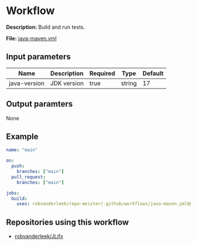 # Workflow

**Description:** Build and run tests.

**File:** [java-maven.yml](https://github.com/robvanderleek/repo-meister/blob/main/.github/workflows/java-maven.yml)

## Input parameters

| Name         | Description | Required | Type   | Default |
| ------------ | ----------- | -------- | ------ | ------- |
| java-version | JDK version | true     | string | 17      |

## Output paramters

None

## Example

```yaml
name: "main"

on:
  push:
    branches: ["main"]
  pull_request:
    branches: ["main"]

jobs:
  build:
    uses: robvanderleek/repo-meister/.github/workflows/java-maven.yml@main
```

## Repositories using this workflow

- [robvanderleek/JLifx](https://github.com/robvanderleek/JLifx/blob/main/.github/workflows/main.yml)
